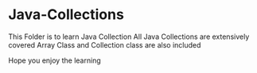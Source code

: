 # Java-Collections
This Folder is to learn Java Collection
All Java Collections are extensively covered
Array Class and Collection class are also included

Hope you enjoy the learning
